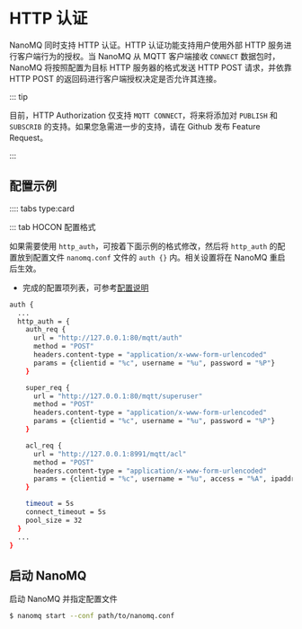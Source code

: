 # HTTP 认证

NanoMQ 同时支持 HTTP 认证。HTTP 认证功能支持用户使用外部 HTTP 服务进行客户端行为的授权。当 NanoMQ 从 MQTT 客户端接收 `CONNECT` 数据包时，NanoMQ 将按照配置为目标 HTTP 服务器的格式发送 HTTP POST 请求，并依靠 HTTP POST 的返回码进行客户端授权决定是否允许其连接。

::: tip

目前，HTTP Authorization 仅支持 `MQTT CONNECT`，将来将添加对 `PUBLISH` 和 `SUBSCRIB` 的支持。如果您急需进一步的支持，请在 Github 发布 Feature Request。

:::

## 配置示例

:::: tabs type:card

::: tab HOCON 配置格式

如果需要使用 `http_auth`，可按着下面示例的格式修改，然后将 `http_auth` 的配置放到配置文件 `nanomq.conf` 文件的 `auth {}` 内。相关设置将在 NanoMQ 重启后生效。

- 完成的配置项列表，可参考[配置说明](../../../configuration/nanomq.md)

```bash
auth {
  ...
  http_auth = {
    auth_req {
      url = "http://127.0.0.1:80/mqtt/auth"
      method = "POST"
      headers.content-type = "application/x-www-form-urlencoded"
      params = {clientid = "%c", username = "%u", password = "%P"}
    }

    super_req {
      url = "http://127.0.0.1:80/mqtt/superuser"
      method = "POST"
      headers.content-type = "application/x-www-form-urlencoded"
      params = {clientid = "%c", username = "%u", password = "%P"}
    }

    acl_req {
      url = "http://127.0.0.1:8991/mqtt/acl"
      method = "POST"
      headers.content-type = "application/x-www-form-urlencoded"
      params = {clientid = "%c", username = "%u", access = "%A", ipaddr = "%a", topic = "%t", mountpoint = "%m"}
    }

    timeout = 5s
    connect_timeout = 5s
    pool_size = 32
  }
  ...
}
```
## 启动 NanoMQ

启动 NanoMQ 并指定配置文件

```bash
$ nanomq start --conf path/to/nanomq.conf
```